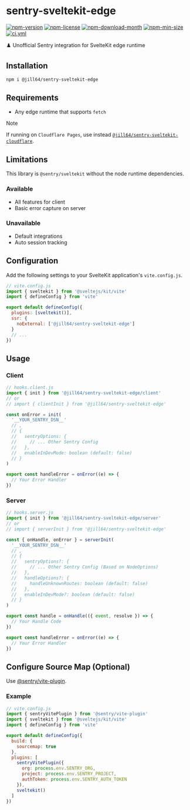 <!----- BEGIN GHOST DOCS HEADER ----->

# sentry-sveltekit-edge

[![npm-version](https://img.shields.io/npm/v/@jill64/sentry-sveltekit-edge)](https://npmjs.com/package/@jill64/sentry-sveltekit-edge) [![npm-license](https://img.shields.io/npm/l/@jill64/sentry-sveltekit-edge)](https://npmjs.com/package/@jill64/sentry-sveltekit-edge) [![npm-download-month](https://img.shields.io/npm/dm/@jill64/sentry-sveltekit-edge)](https://npmjs.com/package/@jill64/sentry-sveltekit-edge) [![npm-min-size](https://img.shields.io/bundlephobia/min/@jill64/sentry-sveltekit-edge)](https://npmjs.com/package/@jill64/sentry-sveltekit-edge) [![ci.yml](https://github.com/jill64/sentry-sveltekit-edge/actions/workflows/ci.yml/badge.svg)](https://github.com/jill64/sentry-sveltekit-edge/actions/workflows/ci.yml)

♟️ Unofficial Sentry integration for SvelteKit edge runtime

<!----- END GHOST DOCS HEADER ----->

## Installation

```sh
npm i @jill64/sentry-sveltekit-edge
```

## Requirements

- Any edge runtime that supports `fetch`

> [!NOTE]
> If running on `Cloudflare Pages`, use instead [`@jill64/sentry-sveltekit-cloudflare`](https://github.com/jill64/sentry-sveltekit-cloudflare).

## Limitations

This library is `@sentry/sveltekit` without the node runtime dependencies.

### Available

- All features for client
- Basic error capture on server

### Unavailable

- Default integrations
- Auto session tracking

## Configuration

Add the following settings to your SvelteKit application's `vite.config.js`.

```js
// vite.config.js
import { sveltekit } from '@sveltejs/kit/vite'
import { defineConfig } from 'vite'

export default defineConfig({
  plugins: [sveltekit()],
  ssr: {
    noExternal: ['@jill64/sentry-sveltekit-edge']
  }
  // ...
})
```

## Usage

### Client

```js
// hooks.client.js
import { init } from '@jill64/sentry-sveltekit-edge/client'
// or
// import { clientInit } from '@jill64/sentry-sveltekit-edge'

const onError = init(
  '__YOUR_SENTRY_DSN__'
  // ,
  // {
  //   sentryOptions: {
  //     // ... Other Sentry Config
  //   },
  //   enableInDevMode: boolean (default: false)
  // }
)

export const handleError = onError((e) => {
  // Your Error Handler
})
```

### Server

```js
// hooks.server.js
import { init } from '@jill64/sentry-sveltekit-edge/server'
// or
// import { serverInit } from '@jill64/sentry-sveltekit-edge'

const { onHandle, onError } = serverInit(
  '__YOUR_SENTRY_DSN__'
  // ,
  // {
  //   sentryOptions?: {
  //     // ... Other Sentry Config (Based on NodeOptions)
  //   },
  //   handleOptions?: {
  //     handleUnknownRoutes: boolean (default: false)
  //   },
  //   enableInDevMode?: boolean (default: false)
  // }
)

export const handle = onHandle(({ event, resolve }) => {
  // Your Handle Code
})

export const handleError = onError((e) => {
  // Your Error Handler
})
```

## Configure Source Map (Optional)

Use [@sentry/vite-plugin](https://npmjs.com/package/@sentry/vite-plugin).

### Example

```js
// vite.config.js
import { sentryVitePlugin } from '@sentry/vite-plugin'
import { sveltekit } from '@sveltejs/kit/vite'
import { defineConfig } from 'vite'

export default defineConfig({
  build: {
    sourcemap: true
  },
  plugins: [
    sentryVitePlugin({
      org: process.env.SENTRY_ORG,
      project: process.env.SENTRY_PROJECT,
      authToken: process.env.SENTRY_AUTH_TOKEN
    }),
    sveltekit()
  ]
})
```

